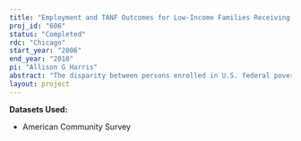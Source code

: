 ```yaml
---
title: "Employment and TANF Outcomes for Low-Income Families Receiving Child Care Subsidies in Illinois, Maryland and Texas:  Phase I"
proj_id: "606"
status: "Completed"
rdc: "Chicago"
start_year: "2006"
end_year: "2010"
pi: "Allison G Harris"
abstract: "The disparity between persons enrolled in U.S. federal poverty programs and persons who respond to U.S. Census Bureau surveys saying they are enrolled appears to be systemic across programs. This research will analyze the child care subsidy (CCS) take-up decision and a range of employment and welfare outcomes among all low-income families in Illinois, Maryland, and Texas. This project will improve the Census Bureau’s understanding of who uses the child care subsidy and how the subsidy aids different groups of low-income families in their quest for economic independence. The groups we distinguish are those who are currently receiving cash assistance through the Temporary Assistance for Needy Families (TANF) program, those who have recently left TANF, and those who have had no recent contact with the TANF program (frequently referred to as the working poor).  This proposed research will further benefit the Census Bureau’s data programs by prototyping an eligibility microsimulation model for a specific federal poverty program (the Child Care and Development Fund in this case) that can be tailored for other programs. Since federal poverty programs are dependent on current surveys for program administration and program size estimates, the quality of the surveys is of great interest to the Census Bureau as well as to federal poverty programs. The American Community Survey, while not providing significant detail on program utilization, has a large sample size, thus affording an opportunity to use it in concert with other smaller more detailed surveys, like the CPS and SIPP, to improve eligibility modeling. The primary dataset to be used for analysis, the Social Services Analysis File (SSAF), is an output of an internal Census Bureau project (TANF/Child Care Subsidy Research)."
layout: project
---
```


**Datasets Used:**

  - American Community Survey 

